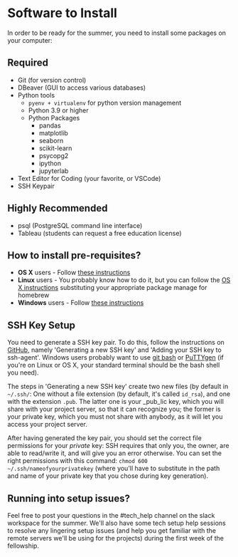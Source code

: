# Software to Install

In order to be ready for the summer, you need to install some packages on your computer:

## Required

*   Git (for version control)
*   DBeaver (GUI to access various databases)
*   Python tools
    *   `pyenv + virtualenv` for python version management
    *   Python 3.9 or higher
    *   Python Packages
        *   pandas
        *   matplotlib
        *   seaborn
        *   scikit-learn
        *   psycopg2
        *   ipython
        *   jupyterlab
  *   Text Editor for Coding (your favorite, or VSCode)
  *   SSH Keypair

## Highly Recommended
*   psql (PostgreSQL command line interface)
*   Tableau (students can request a free education license)

## How to install pre-requisites?

*   **OS X** users - Follow [these instructions](setup_osx.md)
*   **Linux** users - You probably know how to do it, but you can follow the [OS X instructions](setup_osx.md) substituting your appropriate package manage for homebrew
*   **Windows** users - Follow [these instructions](setup_windows.md)

## SSH Key Setup

You need to generate a SSH key pair. To do this, follow the
instructions on
[GitHub](https://help.github.com/articles/generating-a-new-ssh-key-and-adding-it-to-the-ssh-agent/),
namely 'Generating a new SSH key' and 'Adding your SSH key to
ssh-agent'. Windows users probably want to use [git
bash](https://git-for-windows.github.io/) or
[PuTTYgen](https://winscp.net/eng/docs/ui_puttygen) (if you're on
Linux or OS X, your standard terminal should be the bash shell you
need).

The steps in 'Generating a new SSH key' create two new files (by
default in `~/.ssh/`: One without a file extension (by default, it's
called `id_rsa`), and one with the extension `.pub`. The latter one is
your _pub_lic key, which you will share with your project server, so
that it can recognize you; the former is your private key, which you
must not share with anybody, as it will let you access your project
server.

After having generated the key pair, you should set the correct file
permissions for your _private_ key: SSH requires that only you, the
owner, are able to read/write it, and will give you an error
otherwise. You can set the right permissions with this command: `chmod
600 ~/.ssh/nameofyourprivatekey` (where you'll have to substitute in
the path and name of your private key that you chose during key
generation).

## Running into setup issues?

Feel free to post your questions in the #tech_help channel on the slack workspace for the summer. We'll also have some tech setup help sessions to resolve any lingering setup issues (and help you get familiar with the remote servers we'll be using for the projects) during the first week of the fellowship.

